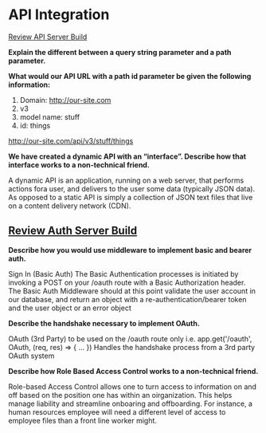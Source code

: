 # API Integration

[Review API Server Build](https://codefellows.github.io/code-401-javascript-guide/curriculum/apps-and-libraries/api-server/)

**Explain the different between a query string parameter and a path parameter.**

**What would our API URL with a path id parameter be given the following information:**

1. Domain: http://our-site.com
2. v3
3. model name: stuff
4. id: things

http://our-site.com/api/v3/stuff/things


**We have created a dynamic API with an “interface”. Describe how that interface works to a non-technical friend.**

A dynamic API is an application, running on a web server, that performs actions fora user, and delivers to the user some data (typically JSON data). As opposed to a static API is simply a collection of JSON text files that live on a content delivery network (CDN).


## [Review Auth Server Build](https://codefellows.github.io/code-401-javascript-guide/curriculum/apps-and-libraries/auth-server/)

**Describe how you would use middleware to implement basic and bearer auth.**

Sign In (Basic Auth)
The Basic Authentication processes is initiated by invoking a POST on your /oauth route with a Basic Authorization header. The Basic Auth Middleware should at this point validate the user account in our database, and return an object with a re-authentication/bearer token and the user object or an error object


**Describe the handshake necessary to implement OAuth.**

OAuth (3rd Party) to be used on the /oauth route only
i.e. app.get('/oauth', OAuth, (req, res) => { ... })
Handles the handshake process from a 3rd party OAuth system

**Describe how Role Based Access Control works to a non-technical friend.**

Role-based Access Control allows one to turn access to information on and off based on the position one has within an oirganization. This helps manage liability and streamline onboaring and offboarding. For instance, a human resources employee will need a different level of access to employee files than a front line worker might.
